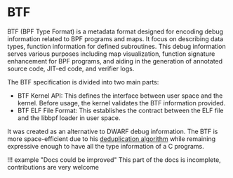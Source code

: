 # BTF

BTF (BPF Type Format) is a metadata format designed for encoding debug information related to BPF programs and maps. It focus on describing data types, function information for defined subroutines.
This debug information serves various purposes including map visualization, function signature enhancement for BPF programs, and aiding in the generation of annotated source code, JIT-ed code, and verifier logs.

The BTF specification is divided into two main parts:

* BTF Kernel API: This defines the interface between user space and the kernel. Before usage, the kernel validates the BTF information provided.
* BTF ELF File Format: This establishes the contract between the ELF file and the libbpf loader in user space.

It was created as an alternative to DWARF debug information. The BTF is more space-efficient due to his [deduplication algorithm] while remaining expressive enough to have all the type information of a C programs. 

!!! example "Docs could be improved"
    This part of the docs is incomplete, contributions are very welcome

[deduplication algorithm]: https://nakryiko.com/posts/btf-dedup/
